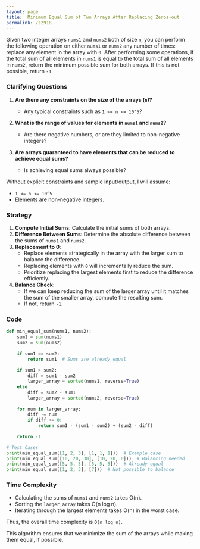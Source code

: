 ```yaml
---
layout: page
title:  Minimum Equal Sum of Two Arrays After Replacing Zeros-out
permalink: /s2918
---
```


Given two integer arrays `nums1` and `nums2` both of size `n`, you can perform the following operation on either `nums1` or `nums2` any number of times: replace any element in the array with `0`. After performing some operations, if the total sum of all elements in `nums1` is equal to the total sum of all elements in `nums2`, return the minimum possible sum for both arrays. If this is not possible, return `-1`.

### Clarifying Questions

1. **Are there any constraints on the size of the arrays (`n`)?**
   - Any typical constraints such as `1 <= n <= 10^5`?

2. **What is the range of values for elements in `nums1` and `nums2`?**
   - Are there negative numbers, or are they limited to non-negative integers?

3. **Are arrays guaranteed to have elements that can be reduced to achieve equal sums?**
   - Is achieving equal sums always possible?

Without explicit constraints and sample input/output, I will assume:
- `1 <= n <= 10^5`
- Elements are non-negative integers.

### Strategy

1. **Compute Initial Sums**: Calculate the initial sums of both arrays.
2. **Difference Between Sums**: Determine the absolute difference between the sums of `nums1` and `nums2`.
3. **Replacement to 0**:
   - Replace elements strategically in the array with the larger sum to balance the difference.
   - Replacing elements with `0` will incrementally reduce the sum.
   - Prioritize replacing the largest elements first to reduce the difference efficiently.
4. **Balance Check**:
   - If we can keep reducing the sum of the larger array until it matches the sum of the smaller array, compute the resulting sum.
   - If not, return `-1`.

### Code

```python
def min_equal_sum(nums1, nums2):
    sum1 = sum(nums1)
    sum2 = sum(nums2)
    
    if sum1 == sum2:
        return sum1  # Sums are already equal
    
    if sum1 > sum2:
        diff = sum1 - sum2
        larger_array = sorted(nums1, reverse=True)
    else:
        diff = sum2 - sum1
        larger_array = sorted(nums2, reverse=True)
        
    for num in larger_array:
        diff -= num
        if diff <= 0:
            return sum1 - (sum1 - sum2) + (sum2 - diff)
    
    return -1

# Test Cases
print(min_equal_sum([1, 2, 3], [1, 1, 1]))  # Example case
print(min_equal_sum([10, 20, 30], [10, 20, 0]))  # Balancing needed
print(min_equal_sum([5, 5, 5], [5, 5, 5]))  # Already equal
print(min_equal_sum([1, 2, 3], [7]))  # Not possible to balance
```

### Time Complexity

- Calculating the sums of `nums1` and `nums2` takes O(n).
- Sorting the `larger_array` takes O(n log n).
- Iterating through the largest elements takes O(n) in the worst case.

Thus, the overall time complexity is `O(n log n)`.

This algorithm ensures that we minimize the sum of the arrays while making them equal, if possible.